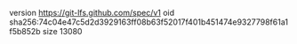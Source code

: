 version https://git-lfs.github.com/spec/v1
oid sha256:74c04e47c5d2d3929163ff08b63f52017f401b451474e9327798f61a1f5b852b
size 13080
